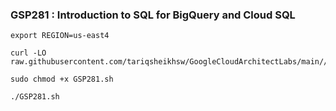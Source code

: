 ### GSP281 :  Introduction to SQL for BigQuery and Cloud SQL 

```
export REGION=us-east4
```

```
curl -LO raw.githubusercontent.com/tariqsheikhsw/GoogleCloudArchitectLabs/main//Solutions/GSP281.sh

sudo chmod +x GSP281.sh

./GSP281.sh
```
